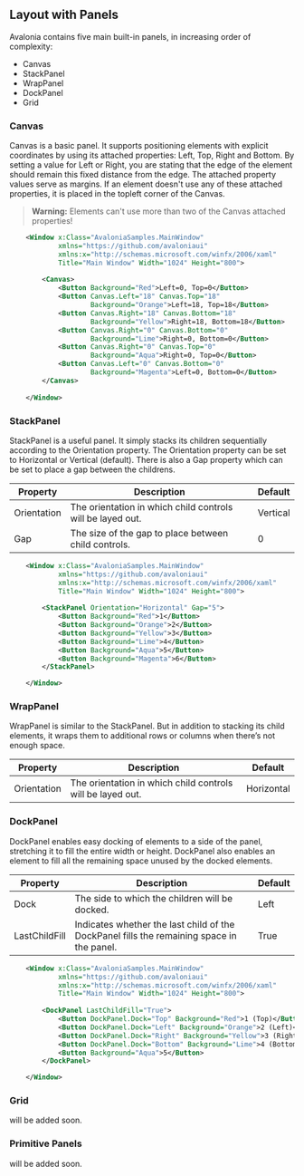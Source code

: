 ## Layout with Panels
Avalonia contains five main built-in panels, in increasing order of complexity:

+ Canvas
+ StackPanel
+ WrapPanel
+ DockPanel
+ Grid

### Canvas
Canvas is a basic panel. It supports positioning elements with explicit coordinates by using its attached properties: Left, Top, Right and Bottom. By setting a value for Left or Right, you are stating that the edge of the element should remain this fixed distance from the edge. The attached property values serve as margins. If an element doesn't use any of these attached properties, it is placed in the topleft corner of the Canvas.

> **Warning:** Elements can't use more than two of the Canvas attached properties!

```xml
	<Window x:Class="AvaloniaSamples.MainWindow"
	        xmlns="https://github.com/avaloniaui"
	        xmlns:x="http://schemas.microsoft.com/winfx/2006/xaml"
	        Title="Main Window" Width="1024" Height="800">
	
		<Canvas>
			<Button Background="Red">Left=0, Top=0</Button>		
			<Button Canvas.Left="18" Canvas.Top="18"
					Background="Orange">Left=18, Top=18</Button>		
			<Button Canvas.Right="18" Canvas.Bottom="18"
					Background="Yellow">Right=18, Bottom=18</Button>		
			<Button Canvas.Right="0" Canvas.Bottom="0"
					Background="Lime">Right=0, Bottom=0</Button>		
			<Button Canvas.Right="0" Canvas.Top="0"
					Background="Aqua">Right=0, Top=0</Button>
			<Button Canvas.Left="0" Canvas.Bottom="0"
					Background="Magenta">Left=0, Bottom=0</Button>
		</Canvas>
	    
	</Window>
```

### StackPanel
StackPanel is a useful panel. It simply stacks its children sequentially according to the Orientation property. The Orientation property can be set to Horizontal or Vertical (default). There is also a Gap property which can be set to place a gap between the childrens.

| Property      | Description                                                   | Default
| -----------   | ------------------                                            | ---------- 
| Orientation   | The orientation in which child controls will be layed out.    | Vertical
| Gap           | The size of the gap to place between child controls.          | 0


```xml
	<Window x:Class="AvaloniaSamples.MainWindow"
	        xmlns="https://github.com/avaloniaui"
	        xmlns:x="http://schemas.microsoft.com/winfx/2006/xaml"
	        Title="Main Window" Width="1024" Height="800">
		
		<StackPanel Orientation="Horizontal" Gap="5">
			<Button Background="Red">1</Button>		
			<Button Background="Orange">2</Button>		
			<Button Background="Yellow">3</Button>		
			<Button Background="Lime">4</Button>		
			<Button Background="Aqua">5</Button>
			<Button Background="Magenta">6</Button>
		</StackPanel>

	</Window>
```

### WrapPanel
WrapPanel is similar to the StackPanel. But in addition to stacking its child elements, it wraps them to additional rows or columns when there’s not enough space.

| Property      | Description                                                   | Default
| -----------   | ------------------                                            | ---------- 
| Orientation   | The orientation in which child controls will be layed out.    | Horizontal

### DockPanel
DockPanel enables easy docking of elements to a side of the panel, stretching it to fill the entire width or height. DockPanel also enables an element to fill all the remaining space unused by the docked elements.

| Property      | Description                                                   | Default
| -----------   | ------------------                                            | ---------- 
| Dock          | The side to which the children will be docked.                | Left
| LastChildFill | Indicates whether the last child of the DockPanel fills the remaining space in the panel. | True

```xml
	<Window x:Class="AvaloniaSamples.MainWindow"
	        xmlns="https://github.com/avaloniaui"
	        xmlns:x="http://schemas.microsoft.com/winfx/2006/xaml"
	        Title="Main Window" Width="1024" Height="800">
		
		<DockPanel LastChildFill="True">
			<Button DockPanel.Dock="Top" Background="Red">1 (Top)</Button>
			<Button DockPanel.Dock="Left" Background="Orange">2 (Left)</Button>
			<Button DockPanel.Dock="Right" Background="Yellow">3 (Right)</Button>
			<Button DockPanel.Dock="Bottom" Background="Lime">4 (Bottom)</Button>
			<Button Background="Aqua">5</Button>
		</DockPanel>

	</Window>
```

### Grid
will be added soon.

### Primitive Panels
will be added soon.